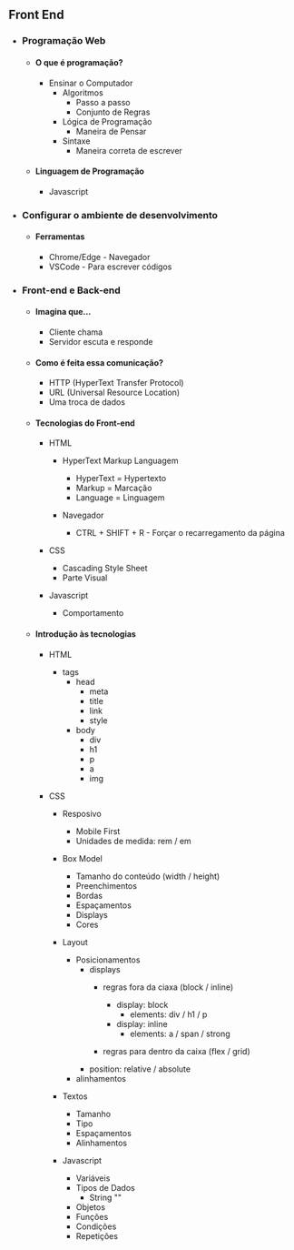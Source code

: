 ## Front End 

+ ### Programação Web
  + #### O que é programação?<br>
    + Ensinar o Computador
      + Algoritmos
        + Passo a passo
        + Conjunto de Regras
      + Lógica de Programação
        + Maneira de Pensar
      + Sintaxe
        + Maneira correta de escrever        
  + #### Linguagem de Programação 
    + Javascript 
    
+ ### Configurar o ambiente de desenvolvimento
  + #### Ferramentas 
    + Chrome/Edge - Navegador
    + VSCode - Para escrever códigos
    
+ ### Front-end e Back-end
  + #### Imagina que...
    + Cliente chama
    + Servidor escuta e responde
    
  + #### Como é feita essa comunicação?
    + HTTP (HyperText Transfer Protocol)
    + URL (Universal Resource Location)
    + Uma troca de dados
  
  + #### Tecnologias do Front-end
    + HTML 
      + HyperText Markup Languagem
        + HyperText = Hypertexto 
        + Markup = Marcação
        + Language = Linguagem

             
      + Navegador
        + CTRL + SHIFT + R - Forçar o recarregamento da página

    + CSS
      + Cascading Style Sheet
      + Parte Visual

    + Javascript
      + Comportamento

  + #### Introdução às tecnologias

    + HTML
      + tags
        + head
          + meta
          + title
          + link
          + style
        + body
          + div 
          + h1
          + p
          + a
          + img

    + CSS 
      + Resposivo
        + Mobile First
        + Unidades de medida: rem / em
    
      + Box Model 
        + Tamanho do conteúdo (width / height)
        + Preenchimentos 
        + Bordas
        + Espaçamentos
        + Displays
        + Cores
      
      + Layout 
        + Posicionamentos
          + displays
            + regras fora da ciaxa (block / inline)
              + display: block 
                + elements: div / h1 / p
              + display: inline
                + elements: a / span / strong

            + regras para dentro da caixa (flex / grid)
          + position: relative / absolute
        + alinhamentos

      + Textos 
        + Tamanho 
        + Tipo
        + Espaçamentos
        + Alinhamentos
      
      + Javascript
        + Variáveis
        + Tipos de Dados
          + String ""
        + Objetos
        + Funções 
        + Condições
        + Repetições

  
